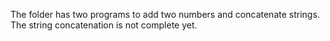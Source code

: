 The folder has two programs to add two numbers and concatenate strings. The string concatenation is not complete yet.
